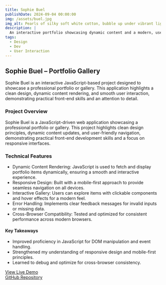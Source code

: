 ```yaml
---
title: Sophie Buel
publishDate: 2024-09-04 00:00:00
img: /assets/buel.jpg
img_alt: Pearls of silky soft white cotton, bubble up under vibrant lighting
description: |
  An interactive portfolio showcasing dynamic content and a modern, user-friendly design.
tags:
  - Design
  - Dev
  - User Interaction
---
```


## Sophie Buel – Portfolio Gallery

Sophie Buel is an interactive JavaScript-based project designed to showcase a professional portfolio or gallery. This application highlights a clean design, dynamic content rendering, and smooth user interaction, demonstrating practical front-end skills and an attention to detail.

### Project Overview

Sophie Buel is a JavaScript-driven web application showcasing a professional portfolio or gallery. This project highlights clean design principles, dynamic content updates, and user-friendly navigation, demonstrating practical front-end development skills and a focus on responsive interfaces.

### Technical Features

- Dynamic Content Rendering: JavaScript is used to fetch and display portfolio items dynamically, ensuring a smooth and interactive experience.
- Responsive Design: Built with a mobile-first approach to provide seamless navigation on all devices.
- Interactive Gallery: Users can explore items with clickable components and hover effects for a modern feel.
- Error Handling: Implements clear feedback messages for invalid inputs or missing data.
- Cross-Browser Compatibility: Tested and optimized for consistent performance across modern browsers.

#### Key Takeaways

- Improved proficiency in JavaScript for DOM manipulation and event handling.
- Strengthened my understanding of responsive design and mobile-first principles.
- Learned to debug and optimize for cross-browser consistency.

<div class="project-links">
<a href="https://projet-3-oc-lyart.vercel.app/" target="_blank" rel="noopener">View Live Demo</a> <br />
<a href="https://github.com/HakimKalem/PROJET_3_OC" target="_blank" rel="noopener">GitHub Repository</a>
</div>
